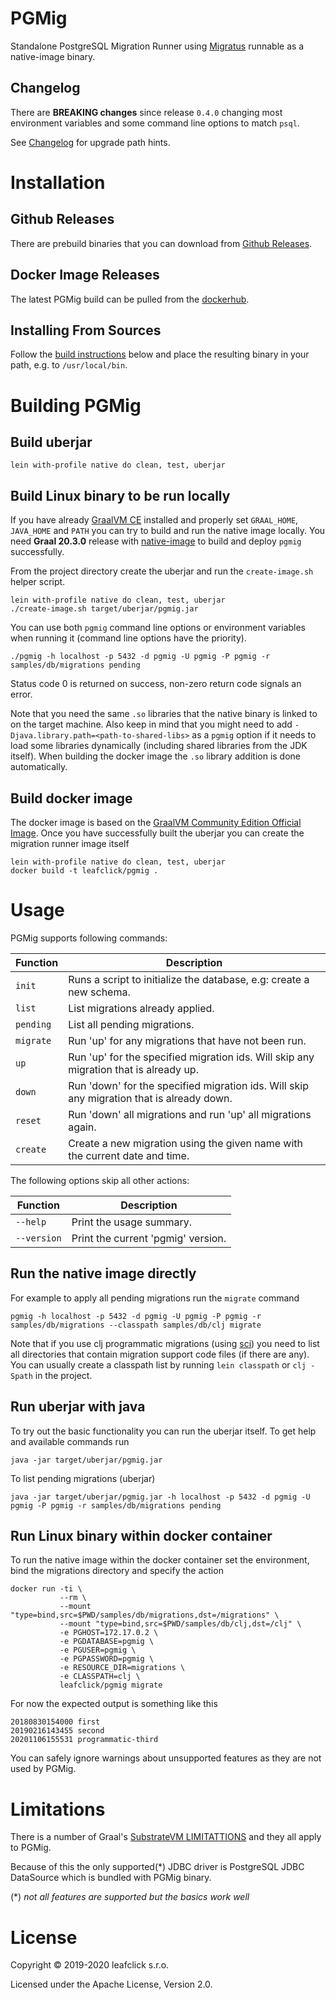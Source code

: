 # PGMig

Standalone PostgreSQL Migration Runner using [Migratus](https://github.com/yogthos/migratus) runnable as a native-image binary.

## Changelog

There are **BREAKING changes** since release `0.4.0` changing most environment variables and some command line options
to match `psql`.

See [Changelog](CHANGELOG.md) for upgrade path hints.

# Installation

## Github Releases
There are prebuild binaries that you can download from [Github Releases](https://github.com/leafclick/pgmig/releases).

## Docker Image Releases
The latest PGMig build can be pulled from the [dockerhub](https://hub.docker.com/r/leafclick/pgmig).

## Installing From Sources

Follow the [build instructions](#build-linux-binary-to-be-run-locally) below and place the resulting binary in your path,
 e.g. to `/usr/local/bin`.

# Building PGMig

## Build uberjar

    lein with-profile native do clean, test, uberjar

## Build Linux binary to be run locally

If you have already [GraalVM CE](https://github.com/graalvm/graalvm-ce-builds/releases) installed and properly set `GRAAL_HOME`, `JAVA_HOME` and `PATH` you can try to build and run the native image locally. You need **Graal 20.3.0** release with [native-image](https://www.graalvm.org/docs/reference-manual/native-image/) to build and deploy `pgmig` successfully.

From the project directory create the uberjar and run the `create-image.sh` helper script.

    lein with-profile native do clean, test, uberjar
    ./create-image.sh target/uberjar/pgmig.jar

You can use both `pgmig` command line options or environment variables when running it (command line options have the priority).

    ./pgmig -h localhost -p 5432 -d pgmig -U pgmig -P pgmig -r samples/db/migrations pending

Status code 0 is returned on success, non-zero return code signals an error.

Note that you need the same `.so` libraries that the native binary is linked to
on the target machine. Also keep in mind that you might need to add
`-Djava.library.path=<path-to-shared-libs>` as a `pgmig` option if it needs to load some
libraries dynamically (including shared libraries from the JDK itself).
When building the docker image the `.so` library addition is done automatically.

## Build docker image

The docker image is based on the [GraalVM Community Edition Official Image](https://hub.docker.com/r/oracle/graalvm-ce/tags).  Once you have successfully built the uberjar you can create the migration runner image itself

    lein with-profile native do clean, test, uberjar
    docker build -t leafclick/pgmig .

# Usage

PGMig supports following commands:

   | Function | Description                                                                               |
   |----------|-------------------------------------------------------------------------------------------|
   | `init`   | Runs a script to initialize the database, e.g: create a new schema.                       |
   | `list`   | List migrations already applied.                                                          |
   | `pending`| List all pending migrations.                                                              |
   | `migrate`| Run 'up' for any migrations that have not been run.                                       |
   | `up`     | Run 'up' for the specified migration ids. Will skip any migration that is already up.     |
   | `down`   | Run 'down' for the specified migration ids. Will skip any migration that is already down. |
   | `reset`  | Run 'down' all migrations and run 'up' all migrations again.                              |
   | `create` | Create a new migration using the given name with the current date and time.               |

The following options skip all other actions:

   | Function    | Description                                                                            |
   |-------------|----------------------------------------------------------------------------------------|
   | `--help`    | Print the usage summary.                                                               |
   | `--version` | Print the current 'pgmig' version.                                                     |

## Run the native image directly

For example to apply all pending migrations run the `migrate` command

    pgmig -h localhost -p 5432 -d pgmig -U pgmig -P pgmig -r samples/db/migrations --classpath samples/db/clj migrate

Note that if you use clj programmatic migrations (using [sci](https://github.com/borkdude/sci)) you need to list
all directories that contain migration support code files (if there are any). You can usually create a classpath
list by running `lein classpath` or `clj -Spath` in the project.

## Run uberjar with java 

To try out the basic functionality you can run the uberjar itself. To get help and available commands run

    java -jar target/uberjar/pgmig.jar 

To list pending migrations (uberjar)

    java -jar target/uberjar/pgmig.jar -h localhost -p 5432 -d pgmig -U pgmig -P pgmig -r samples/db/migrations pending

## Run Linux binary within docker container

To run the native image within the docker container set the environment, bind the migrations directory and specify the action

    docker run -ti \
               --rm \
               --mount "type=bind,src=$PWD/samples/db/migrations,dst=/migrations" \
               --mount "type=bind,src=$PWD/samples/db/clj,dst=/clj" \
               -e PGHOST=172.17.0.2 \
               -e PGDATABASE=pgmig \
               -e PGUSER=pgmig \
               -e PGPASSWORD=pgmig \
               -e RESOURCE_DIR=migrations \
               -e CLASSPATH=clj \
               leafclick/pgmig migrate
               
For now the expected output is something like this

    20180830154000 first
    20190216143455 second
    20201106155531 programmatic-third

You can safely ignore warnings about unsupported features as they are not used by PGMig.

# Limitations

There is a number of Graal's [SubstrateVM LIMITATTIONS](https://github.com/oracle/graal/blob/master/substratevm/Limitations.md)
and they all apply to PGMig.

Because of this the only supported(*) JDBC driver is PostgreSQL JDBC DataSource which is bundled with PGMig binary.

(*) *not all features are supported but the basics work well*
               
# License

Copyright © 2019-2020 leafclick s.r.o.

Licensed under the Apache License, Version 2.0.
